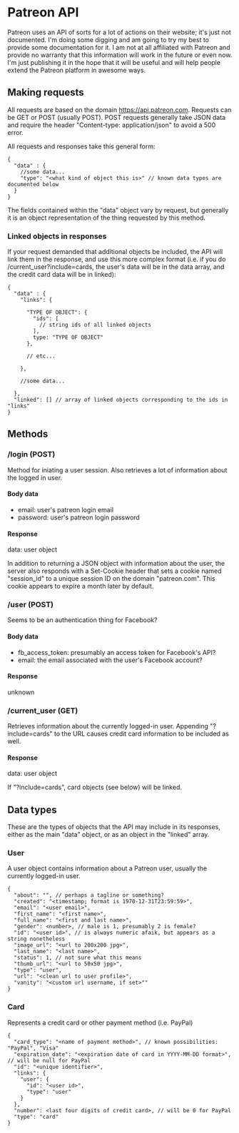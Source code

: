 # Patreon API
Patreon uses an API of sorts for a lot of actions on their website; it's just not documented. I'm doing some digging and am going to try my best to provide some documentation for it. I am not at all affiliated with Patreon and provide no warranty that this information will work in the future or even now. I'm just publishing it in the hope that it will be useful and will help people extend the Patreon platform in awesome ways.

## Making requests

All requests are based on the domain https://api.patreon.com. Requests can be GET or POST (usually POST). POST requests generally take JSON data and require the header "Content-type: application/json" to avoid a 500 error.

All requests and responses take this general form:
```
{
  "data" : {
    //some data...
    "type": "<what kind of object this is>" // known data types are documented below
  }
}
```
The fields contained within the "data" object vary by request, but generally it is an object representation of the thing requested by this method.

### Linked objects in responses

If your request demanded that additional objects be included, the API will link them in the response, and use this more complex format (i.e. if you do /current_user?include=cards, the user's data will be in the data array, and the credit card data will be in linked):

```
{
  "data" : {
    "links": {

      "TYPE OF OBJECT": {
        "ids": [
          // string ids of all linked objects
        ],
        type: "TYPE OF OBJECT"
      },

      // etc...

    },

    //some data...

  },
  "linked": [] // array of linked objects corresponding to the ids in "links"
}
```

## Methods

### /login (POST)

Method for iniating a user session. Also retrieves a lot of information about the logged in user.

#### Body data

* email: user's patreon login email
* password: user's patreon login password

#### Response
data: user object

In addition to returning a JSON object with information about the user, the server also responds with a Set-Cookie header that sets a cookie named "session_id" to a unique session ID on the domain "patreon.com". This cookie appears to expire a month later by default.


### /user (POST)
Seems to be an authentication thing for Facebook?

#### Body data

* fb\_access\_token: presumably an access token for Facebook's API?
* email: the email associated with the user's Facebook account?

####  Response
unknown


### /current_user (GET)

Retrieves information about the currently logged-in user. Appending "?include=cards" to the URL causes credit card information to be included as well.

#### Response
data: user object

If "?include=cards", card objects (see below) will be linked.


## Data types

These are the types of objects that the API may include in its responses, either as the main "data" object, or as an object in the "linked" array.

### User

A user object contains information about a Patreon user, usually the currently logged-in user.

```
{
  "about": "", // perhaps a tagline or something?
  "created": "<timestamp; format is 1970-12-31T23:59:59>",
  "email": "<user email>",
  "first_name": "<first name>",
  "full_name": "<first and last name>",
  "gender": <number>, // male is 1, presumably 2 is female?
  "id": "<user id>", // is always numeric afaik, but appears as a string nonetheless
  "image_url": "<url to 200x200 jpg>",
  "last_name": "<last name>",
  "status": 1, // not sure what this means
  "thumb_url": "<url to 50x50 jpg>",
  "type": "user",
  "url": "<clean url to user profile>",
  "vanity": "<custom url username, if set>""
}
```

### Card

Represents a credit card or other payment method (i.e. PayPal)

```
{
  "card_type": "<name of payment method>", // known possibilities: "PayPal", "Visa"
  "expiration_date": "<expiration date of card in YYYY-MM-DD format>", // will be null for PayPal
  "id": "<unique identifier>",
  "links": {
    "user": {
      "id": "<user id>",
      "type": "user"
    }
  },
  "number": <last four digits of credit card>, // will be 0 for PayPal
  "type": "card"
}
```